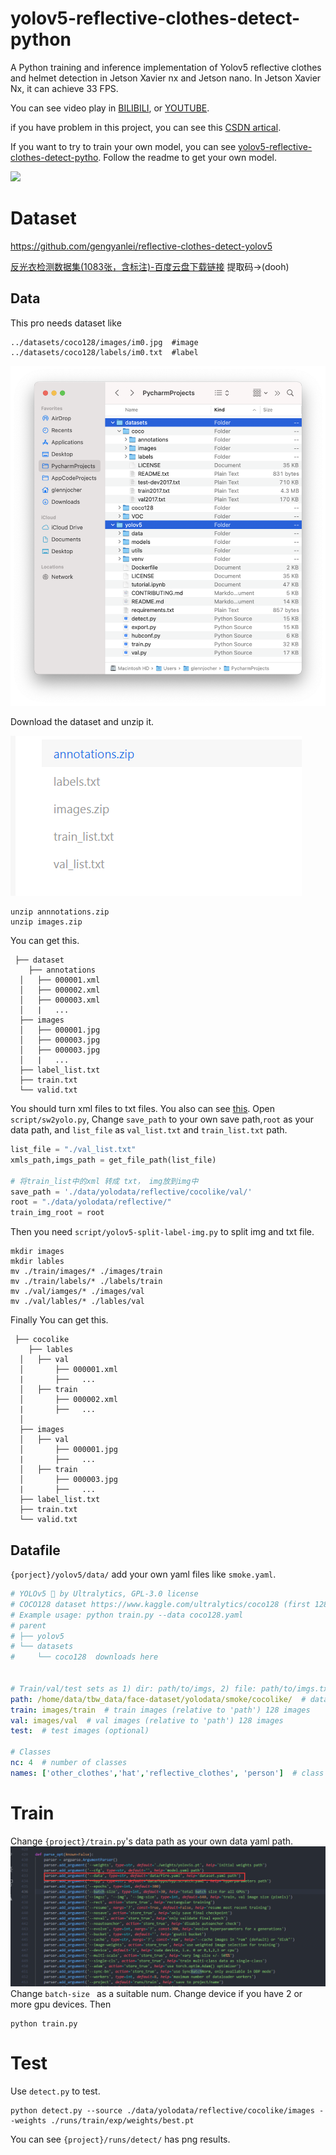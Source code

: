 # yolov5-reflective-clothes-detect-python
A Python training and inference implementation of Yolov5 reflective clothes and helmet detection in Jetson Xavier nx and Jetson nano.
In Jetson Xavier Nx, it can achieve 33 FPS.

You can see video play in [BILIBILI](https://www.bilibili.com/video/BV1Zq4y137Wi/), or [YOUTUBE]().

if you have problem in this project, you can see this [CSDN artical](https://blog.csdn.net/weixin_42264234/article/details/121321454?spm=1001.2014.3001.5502).

If you want to try to train your own model, you can see [yolov5-reflective-clothes-detect-pytho](https://github.com/RichardoMrMu/yolov5-reflective-clothes-detect-python). Follow the readme to get your own model.

<img src="assets/yoloreflective.gif" >

# Dataset

https://github.com/gengyanlei/reflective-clothes-detect-yolov5

[反光衣检测数据集(1083张，含标注)-百度云盘下载链接](https://pan.baidu.com/s/1_Ei9bYmUpa-8q-hXZk1u8w) 提取码->(dooh)



## Data
This pro needs dataset like 
```
../datasets/coco128/images/im0.jpg  #image
../datasets/coco128/labels/im0.txt  #label
```

<img src="assets/data.png" >

Download the dataset and unzip it. 

<img src="assets/data2.png" >

```shell
unzip annnotations.zip
unzip images.zip
```
You can get this.
```
 ├── dataset
	├── annotations
  │   ├── 000001.xml
  │   ├── 000002.xml
  │   ├── 000003.xml
  │   |   ...
  ├── images
  │   ├── 000001.jpg
  │   ├── 000003.jpg
  │   ├── 000003.jpg
  │   |   ...
  ├── label_list.txt
  ├── train.txt
  └── valid.txt
```
You should turn xml files to txt files. You also can see [this](https://github.com/ultralytics/yolov5/wiki/Train-Custom-Data
). 
Open `script/sw2yolo.py`, Change `save_path` to your own save path,`root` as your data path, and `list_file` as `val_list.txt` and `train_list.txt` path.

```Python
list_file = "./val_list.txt"
xmls_path,imgs_path = get_file_path(list_file)

# 将train_list中的xml 转成 txt， img放到img中
save_path = './data/yolodata/reflective/cocolike/val/'
root = "./data/yolodata/reflective/"
train_img_root = root 
```

Then you need `script/yolov5-split-label-img.py` to split img and txt file.


```shell
mkdir images
mkdir lables
mv ./train/images/* ./images/train
mv ./train/labels/* ./labels/train
mv ./val/iamges/* ./images/val
mv ./val/lables/* ./lables/val
```

Finally You can get this.
```
 ├── cocolike
	├── lables
  │   ├── val 
  │       ├── 000001.xml
  |       ├──   ...
  │   ├── train
  │       ├── 000002.xml
  |       ├──   ...
  │   
  ├── images
  │   ├── val 
  │       ├── 000001.jpg
  |       ├──   ...
  │   ├── train
  │       ├── 000003.jpg
  |       ├──   ...
  ├── label_list.txt
  ├── train.txt
  └── valid.txt
```
## Datafile
`{porject}/yolov5/data/` add your own yaml files like `smoke.yaml`.
```yaml
# YOLOv5 🚀 by Ultralytics, GPL-3.0 license
# COCO128 dataset https://www.kaggle.com/ultralytics/coco128 (first 128 images from COCO train2017)
# Example usage: python train.py --data coco128.yaml
# parent
# ├── yolov5
# └── datasets
#     └── coco128  downloads here


# Train/val/test sets as 1) dir: path/to/imgs, 2) file: path/to/imgs.txt, or 3) list: [path/to/imgs1, path/to/imgs2, ..]
path: /home/data/tbw_data/face-dataset/yolodata/smoke/cocolike/  # dataset root dir
train: images/train  # train images (relative to 'path') 128 images
val: images/val  # val images (relative to 'path') 128 images
test:  # test images (optional)

# Classes
nc: 4  # number of classes
names: ['other_clothes','hat','reflective_clothes', 'person']  # class names
```

# Train
Change `{project}/train.py`'s data path as your own data yaml path.
<img src="assets/train.png" >
Change `batch-size ` as a suitable num. Change device if you have 2 or more gpu devices.
Then 

```shell
python train.py
```

# Test
Use `detect.py` to test.

```shell
python detect.py --source ./data/yolodata/reflective/cocolike/images --weights ./runs/train/exp/weights/best.pt
```
You can see `{project}/runs/detect/` has png results.


